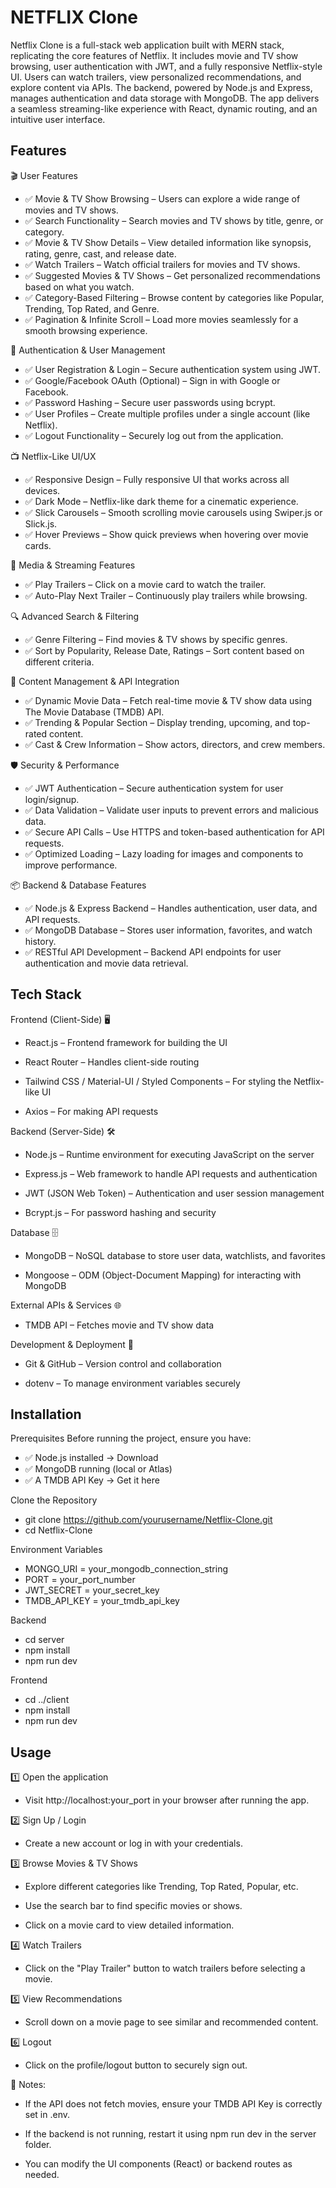 
# NETFLIX Clone

Netflix Clone is a full-stack web application built with MERN stack, replicating the core features of Netflix. It includes movie and TV show browsing, user authentication with JWT, and a fully responsive Netflix-style UI. Users can watch trailers, view personalized recommendations, and explore content via APIs. The backend, powered by Node.js and Express, manages authentication and data storage with MongoDB. The app delivers a seamless streaming-like experience with React, dynamic routing, and an intuitive user interface.


## Features

🎬 User Features
- ✅ Movie & TV Show Browsing – Users can explore a wide range of movies and TV shows.
- ✅ Search Functionality – Search movies and TV shows by title, genre, or category.
- ✅ Movie & TV Show Details – View detailed information like synopsis, rating, genre, cast, and release date.
- ✅ Watch Trailers – Watch official trailers for movies and TV shows.
- ✅ Suggested Movies & TV Shows – Get personalized recommendations based on what you watch.
- ✅ Category-Based Filtering – Browse content by categories like Popular, Trending, Top Rated, and Genre.
- ✅ Pagination & Infinite Scroll – Load more movies seamlessly for a smooth browsing experience.

🔐 Authentication & User Management
- ✅ User Registration & Login – Secure authentication system using JWT.
- ✅ Google/Facebook OAuth (Optional) – Sign in with Google or Facebook.
- ✅ Password Hashing – Secure user passwords using bcrypt.
- ✅ User Profiles – Create multiple profiles under a single account (like Netflix).
- ✅ Logout Functionality – Securely log out from the application.

📺 Netflix-Like UI/UX
- ✅ Responsive Design – Fully responsive UI that works across all devices.
- ✅ Dark Mode – Netflix-like dark theme for a cinematic experience.
- ✅ Slick Carousels – Smooth scrolling movie carousels using Swiper.js or Slick.js.
- ✅ Hover Previews – Show quick previews when hovering over movie cards.

🎥 Media & Streaming Features
- ✅ Play Trailers – Click on a movie card to watch the trailer.
- ✅ Auto-Play Next Trailer – Continuously play trailers while browsing.

🔍 Advanced Search & Filtering
- ✅ Genre Filtering – Find movies & TV shows by specific genres.
- ✅ Sort by Popularity, Release Date, Ratings – Sort content based on different criteria.

🔄 Content Management & API Integration
- ✅ Dynamic Movie Data – Fetch real-time movie & TV show data using The Movie Database (TMDB) API.
- ✅ Trending & Popular Section – Display trending, upcoming, and top-rated content.
- ✅ Cast & Crew Information – Show actors, directors, and crew members.

🛡️ Security & Performance
- ✅ JWT Authentication – Secure authentication system for user login/signup.
- ✅ Data Validation – Validate user inputs to prevent errors and malicious data.
- ✅ Secure API Calls – Use HTTPS and token-based authentication for API requests.
- ✅ Optimized Loading – Lazy loading for images and components to improve performance.

📦 Backend & Database Features
- ✅ Node.js & Express Backend – Handles authentication, user data, and API requests.
- ✅ MongoDB Database – Stores user information, favorites, and watch history.
- ✅ RESTful API Development – Backend API endpoints for user authentication and movie data retrieval.


## Tech Stack

Frontend (Client-Side) 🖥️
- React.js – Frontend framework for building the UI

- React Router – Handles client-side routing

- Tailwind CSS / Material-UI / Styled Components – For styling the Netflix-like UI

- Axios – For making API requests

Backend (Server-Side) 🛠️
- Node.js – Runtime environment for executing JavaScript on the server

- Express.js – Web framework to handle API requests and authentication

- JWT (JSON Web Token) – Authentication and user session management

- Bcrypt.js – For password hashing and security

Database 🗄️
- MongoDB – NoSQL database to store user data, watchlists, and favorites

- Mongoose – ODM (Object-Document Mapping) for interacting with MongoDB

External APIs & Services 🌐
- TMDB API – Fetches movie and TV show data

Development & Deployment 🚀
- Git & GitHub – Version control and collaboration

- dotenv – To manage environment variables securely


## Installation

Prerequisites
Before running the project, ensure you have:
- ✅ Node.js installed → Download
- ✅ MongoDB running (local or Atlas)
- ✅ A TMDB API Key → Get it here

Clone the Repository
- git clone https://github.com/yourusername/Netflix-Clone.git
- cd Netflix-Clone

Environment Variables
- MONGO_URI = your_mongodb_connection_string
- PORT = your_port_number
- JWT_SECRET = your_secret_key
- TMDB_API_KEY = your_tmdb_api_key

Backend
- cd server
- npm install   
- npm run dev 

Frontend
- cd ../client
- npm install
- npm run dev


## Usage

1️⃣ Open the application

- Visit http://localhost:your_port in your browser after running the app.

2️⃣ Sign Up / Login

- Create a new account or log in with your credentials.

3️⃣ Browse Movies & TV Shows

- Explore different categories like Trending, Top Rated, Popular, etc.

- Use the search bar to find specific movies or shows.

- Click on a movie card to view detailed information.

4️⃣ Watch Trailers

- Click on the "Play Trailer" button to watch trailers before selecting a movie.

5️⃣ View Recommendations

- Scroll down on a movie page to see similar and recommended content.

6️⃣ Logout

- Click on the profile/logout button to securely sign out.

🔹 Notes:
- If the API does not fetch movies, ensure your TMDB API Key is correctly set in .env.

- If the backend is not running, restart it using npm run dev in the server folder.

- You can modify the UI components (React) or backend routes as needed.
